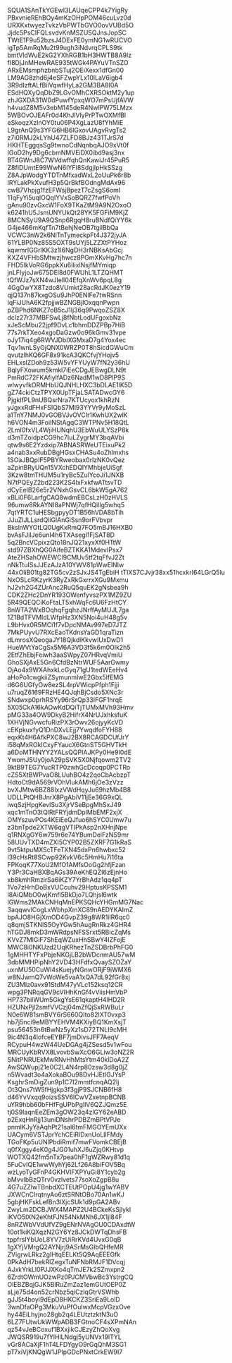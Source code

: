 SQUA1SAnTkYGEwI3LAUqeCPP4k7YigRy
PBxvnieREhBOy4mKzOHpPOM46cuLvz0d
URXKxtwyezTvkzVbPWTbGVO0ovVUBd5O
Jjdc5PsCIFQLsvdvKnMSZUSQJnsJopSC
TWtE1F9u52bzsJ4DExFE0ymNG1wRUCVO
igTp5AmRqMu2t99ugh3iNdvrqCPLS9tk
bmtVldWuE2kG2YXhRGB1bH3HWTB8A9lz
fI8DjJnMHewRAE935tWGk4PAYuVTnSZO
ARxEMsmphzbnbSTuj2OEiXexx1dfGn00
LM9AG8zhd6j4eSFZwpYLx10lLaV6igb4
3R9dIzftALfBiiVqwfHyLa2GM3BA8I0A
ESdHQXyQqDbZ9LGvOMhCXRSOktM2y1up
zhJGXDA31W0dPuwfYpxqWO7mPsUjfAVW
h4vudZ8M5v3ebM145deR4NwlPW75LMzx
5WBOvOJEAFr0d4KhJlVlyPrPTwOXMfBI
eSkoqzXzInOY0tu06P4XgLazU8fYhMiE
L9grAnQ9s3YFG6HB6lGxovUAgvRvgTs2
z7i0RMJ2kLYhU47ZLFD8BJz431TJrS7d
HKHTEggqsSg9twnoCdNqnbqAJO9xVt0f
IGoD2hy9Dg6cbmNMVEiDX0ibd9asj3nx
BT4GWnJ8C7WVdwffqhQnKawiJr45PuR5
Z8fIDUmtE99WwN6lYFI8SdgjIpHkSSzg
Z8AJpWodgYTDTnMfxadWxL2oUuPk6r8b
IRYLakPkXvufH3p5QrBkfBOdngMdAx96
cwB7Vhpjg1fzEFWsjBpezT7cZsgS6omI
11qFyYi5uqlOQqIYVxSoBQRZ7fwfPoVh
gAnu90zvGxcW1FoX9TKaZtM9A9N2OxoO
k6241hU5JsmUNYUkQt28YK5FGFiM9KjZ
8MCNSyU9A9QSnp6RgqH8ruBNdfQiYY6k
G4je466mKqfTn7tBehjNeOB7tgilBbQa
VCWC3nW2k6NlTnTymeckpFt4J372jyJA
61YLBP0Nz85S5OXT9sUYj5LZZXtPYHoz
kqwmrIGGrlKK3z1I6NgDH3rNBKsAbGcj
KXZ4VFHbSMtwzjhwcz8PGmXKvHg7hc7n
FHD5lkVoRG6ppkXu6iIixlNsjfMYmiqp
jnLFIyjoJw675DEl8d0FWUhL1LTZQHMT
tQfWJz7sXN4wJIelI04EfqXnWv6pqL8g
4GgOwYX8Tzdo8VUmkt28acRdJK0ezY19
qjQ137n87kxgOSu9JhP0ENlFe7twRSnn
IqFiJUhA6K2fpjjwBZNGBjIOxqqnPwpn
pZBPhd6NKZ7oB5cJ1lj36q9PwqoZSZ8X
dclz27r37MBFSwLj8fNbtLodUFgoxbNz
xJeScMbu22jpf9DvLc1bhmDDZPBp7HiB
77s7rkTXeo4xgoDaGzw0o96kGmv31vpe
oJy17iq4g6RWVJDbIXGMxaD7g4Yox4ec
Tqv1wnLSyOjQNX0WRZP0T8hSicdGWuCm
qvutzlhKQ6GF8x91kcA3QKCfvjYHojv5
EHLxslZDoh9z53W5vYFYUyW7fN2y36hU
BqlyFXowum5kmkl7iEeCDgJEBwgDLN9t
PmRdC72FKAfiylfADz6NadM1wD8PlP9S
wlwyvfkORMHbUQJNHLHXC3bDLAE1lK5D
gZ74ckiCtzTPYX0UpTFjaLSATADwcGY6
PjgkIfPL9nUBQsrNra7KTUcyox1khRzN
yJgxxRdFHxFSIQbS7Ml93YYVr9yMoSzL
a1TnY7NMJ0vGOBVJvOVCIr1KwhUX2wlK
h6VON4m3FoiINStAgqC3WTPNv5H18QtL
2LmI0fxVL4WjiHUNqhU3EbWuULYSzP8k
d3mTZoidpzCG9hc7IuLZygrMY3bqAVbi
qtw9s6E2Yzdxip7ABNASRWeUTEixuPk2
a4nab3xxRubDBgHGsxCHASu4oZhlmxhs
1SOaJBQpIF5PBYRweobax0rlzNK0vQez
aZpinBRyUQn15VXchEDQIYMhbjeUiSgf
3Kzw8tmTHUM5u1ryBc5ZulYcoJi1JNXB
N7tPQEyZ2bd223K2S4IxFxkfwATtsvTD
dCyEeIB26e5r2VNxhGsvCL6bkW5gA762
xBLi0F6LarfgCAQ8wdmEBCsLzH0zHVLS
96umw8RkAYNI8aPNWj7qfHQilIg5whq5
7qtYRTC1uHESbgpyyDT1B56hVDA8bTih
JJuZIJLLsrdQliGlAnGiSsn9orFVbvpr
BkslnWYOtLQ0UgKxRmQ7FO5mBJ16HXB0
bvAsFJilJe6unI4h6TXAsegl1FjSAT8D
5q2BncVCpixzQto18nJQ21xyxXf0HTtW
std97ZBXhQG0AifeBZTKKA1MdevIPsx7
AteZHSahOWEWCl9CMUv5tf2tqFfvJ2Zt
nNkTtuISsJJEzAJzA10YWV81pWwElNIw
44xOliB01tg82TG5cv2zSJxJS4TgEbiH
tTlXS7CJvjr38xx51hcxkrI64LGrQ5lu
NxOSLcRKzyrK3RyZxRkGxrrxXGu9Mxmu
hJ2vh2G4ZUrAnc2RuQ5quEK2gNsbea9h
CDK2ZHc2DnYR193OWenfyvszPX1MZ9ZU
5R49QEQCiKoFtaLT5xhWqFc6U6FzHtCY
8nWTA2WxBOqhqFgqhzJNrffAyMUJL7ga
1Z1BdTFVMIdLWfpHz3XN5Noi4uH48g5v
L9bHvx0R5MCi1f7vDpcNMAv997eD7JTZ
7MkPUyvU7RXcEaoTKdnsYaGD1qraTizn
dLmrosXQeogaJY18QjkdiKkvwIUxDwD1
HueWVtYaCgSx5M6A3VD3f5k6m0Olk2h5
2EtfZhEbjFeiwh3aaSWpyZ07HRvqVmiU
GhoSXjAxE5Gn6CfdBzNtrWUF5AarGwmy
OjAo4x9WXAhxkLcGyq71gU1tedWEeHv4
aHoPo1cwgkiiZSymunmlwE2Gbx5lfEMG
d6G6UGfyOw8ezSL4rpVWicpPfph1Fjji
u7ruqZ6169FRzHE4QJqhBjCsdo5XNc3r
SNdwxp0prhRSYy96rSrQp33lFGF1hrqE
5X05CkA16kAOwKdDQiTjTUMxMVh93Hmv
pMG33a4OW9DkyB2HifrX4NrUJxhksfuK
1XHVjNGvwcfuRizPX3rOwv26ojyyKcVD
cEKpkuxfyQ1DnDXvLEjj7YwqdfoFYH88
eqxKt4H6AfkPXC8wJ2BX8RCAGDCUfJrY
i58qMxROkICxyFYaucX6GtnST5GHVTkH
a6DoMTHNYY2YALsQQPIAJKPy0He9I0dE
YwomJSUy0joA29pSVK5X0Njfqowm2TV2
9ktB9TEG7YucRTP0zwhGcDcoqp0PCTRo
cZS5XtBWPvaO8LUuhBO4z2qoCbAcbzpT
HdtoCt9dA569rVOhVlukAMh6jOe3zVzz
bvXJMtw6BZ88IxzVWdHqyJu69hzMb4B8
UDLLPtQHBJnrX8PgAbiV11jEe36G9xQL
iwqSzjHpgKevlSu3XjrVSeBpgMhSxJ49
xqc1mTnO3tQlRtFRYjdmDplMbEMF2xjX
OMYszuvPOs4KEiEeQJfuo6hSYC0Umw7u
z3bnTpde2XTW6qgVTIPkAsp2nXHnjNpe
q1RNXgGY6w759r6e74YBumDeiFzNS9mr
58UUvTXD4mZXI5CYP02B5ZXRF7G1kRaS
9vt5ktpuMXScTFeTXN45dxPn6hwbxc52
l39cHsRt8SCwp92KvkV6c5HmHu7i16ta
FPKoqK77XoU2MfO1AMfsOoGg2hfjFzan
Y3Pr3CaHBXBqAGs39AeKhEQZI6zEjnHo
xb8kmhRmzirSa6iKZY7YrBhAdz1qq4pT
1Vo7zHrhDoBxVUCcuhv29HptusKPSSM1
l8AiQMbO0wjKmfl5BkDjo7LQhjsl6wtk
lGWms2MAkCNHqMnEPKSQHcYHGmMG7Nac
3aqqwvlCogLxWbhpXmXC89nAEDYKAImZ
bpAJO8HGjXmOD4GvpZ39g8WR1iIR6qc0
q8qmjSTKNlS5OyYGw5hAugRnRkz4GHR4
hTGDJ8mkD3mWRdpsNFSSrxt5RBicZqMs
KVvZ7MlGiF7ShEqWZuxHhSBwY4IZFojE
MWC8i0NKUzd2UqKRhezTnZSDBrbPhFG0
1gMHHTYFxPbjeNKGjLB2bWDcnmAU57wM
3dbMMHPipNhY2VD43HFdfxQvaySZOZaY
uxnMU50CuWI4sKuejyNGnwORjF9iWMX6
w8NJwmQ7vWoWe5vaA1xQA7dL92fGr8xj
ZU3MIz0avx91StdM47yVLc152ksq12CR
wpg3PNRqqGV9cVIHhKnGf4vViisHmVbP
HP737bilWUm5GkgYsE61qkaptH4lHD2R
HZUNxPjl2smfVVCzj04mZfQjSxRWBuLr
N0e6W81smBVY6rS660QIto82IXT0vxp3
hb7j5nci9eMBYYEHVM4KXiyBQ1KmXsjT
psu56453n6tBwNz5yXz1sD72TNLI9cMH
9ic4N3q4lofceEYBF7jmDivsJFF7AeqV
RCypuH4wzW44UeDGAg4jZSesd5v1wFou
MRCUyKbRVX8LvovbSwXcO6GLiw3oNZ2R
SNitPNRUEkMwRNvHhMtsYtm40klDoA2Z
AwSQWupj21e0C2L4N4rp80zsw3d8g0jZ
n5Wvadt3o4aXokaBOu98DvHJEtIGJYsP
KsghrSmDigZun9p1C7I2mmtfcnqAQ2lj
Ot3Qns7tW5fHjgkp3f3gjP9SJCNB6fH8
d46YvVxqq9oizsSSV6ICwVZxetnpBCNB
uYR9hbb60bFHfFgUPbPgIlV6QZJQmz5E
tj0S9IaqnEeZEm3gOW23q4zlGY62eABD
p2ExqHnRjj13uniDNshrPDBZmBPtVPJe
pnmlKJyYaAqhPt21sal6tmFMGOYEmUXx
UACym6VSTJprYchCEiRIDxnUoLlIFMdy
TGoFKp5uUNlPbdiRmif7mwFVomkCBEjB
q0fXggy4eK0g4JG01uhXJ6uZjq0KHtvp
WOTXQ42fm5nTx7pea0hF1gWZRwy81d1q
5FuCvIQE1wwWyhYj62Lf26A8biFOV5Bq
wzLyoTyGFnP4GKHVIFXPYuGi8Y1cyb2g
bMvvlbBzQTrv0vzlvets77soXoZgpB8u
4G7uZZlwTBnbdXCTEUtPOpU4jg1wYABV
JXWCnCIrqtnyAo6ztSRNtOBo70An1wKJ
5gbjHKFskLefBn3lXjcSUk1d9pGA2ABv
ZwyLm2DCBJWX4MAPZ2U4BCkeKsSjlykl
iKVO5lXN2eKhtFJN54NkMNh6JX1jl84F
8nRZWbVVdUfVZ9gENrNVAgOU0CDAxdtW
10ot1kiKQXqzN2GY6Yz8JCkDWTqDhsFB
tppfrsIYbUoL8YV7zUiRrKVd4UvxG0qB
1gXYjVMrgQ2AYNjrj9ASrMsGIbQHfeMR
ZVigrwLRkz2glHtqEELKt5Q9AqEEEGfk
0PkAdH7bekRlZegxTuNFNbRMJF1DVcqj
AJxkYrkLl0PJJXKo4qTmJE7k2SZmxpn2
6ZrdtOWmUOzwPz0PJCMVbwBc3YstrgCQ
OlEBZBqjGJK5BlRuZmZaz1emGUtOEP0Z
sLje75d4on52crNbz5qiCzlqGtrVSWhb
gJJ5t4boyi9dEpD8HKCKZ3SriEa9LolD
3wnDfaOPg3MkuVuPfOulwxMcpVGzxOve
hy44EiLhyjno28gb2q4LEUtztzktN3uO
6LZ7FUtwUkWWpADB3FGtnoCF4sXPmNAn
qz54vJeBCoxuf1BXxjikCJEzyZhQoXvg
JWQSR919u7fYlHlLNdgj5yUNVx19lTYL
vGr8ACaXjF1hT4LFDYgyO9rGqQhM3SG1
pT7xiVjKNQgW1JPIpGDcPNxtCrkEW9I7
